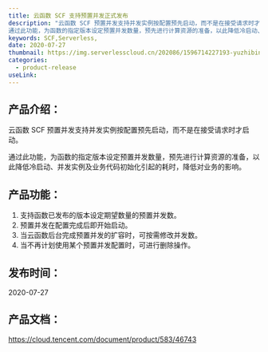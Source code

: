 ```yaml
---
title: 云函数 SCF 支持预置并发正式发布
description: "云函数 SCF 预置并发支持并发实例按配置预先启动，而不是在接受请求时才启动。
通过此功能，为函数的指定版本设定预置并发数量，预先进行计算资源的准备，以此降低冷启动、并发实例及业务代码初始化引起的耗时，降低对业务的影响。"
keywords: SCF,Serverless,
date: 2020-07-27
thumbnail: https://img.serverlesscloud.cn/202086/1596714227193-yuzhibingfa.jpg
categories:
  - product-release
useLink: 
---
```


## 产品介绍：

云函数 SCF 预置并发支持并发实例按配置预先启动，而不是在接受请求时才启动。

通过此功能，为函数的指定版本设定预置并发数量，预先进行计算资源的准备，以此降低冷启动、并发实例及业务代码初始化引起的耗时，降低对业务的影响。

## 产品功能：

1. 支持函数已发布的版本设定期望数量的预置并发数。
2. 预置并发在配置完成后即开始启动。
3. 当云函数后台完成预置并发的扩容时，可按需修改并发数。
4. 当不再计划使用某个预置并发配置时，可进行删除操作。

## 发布时间：

2020-07-27

## 产品文档：

https://cloud.tencent.com/document/product/583/46743
